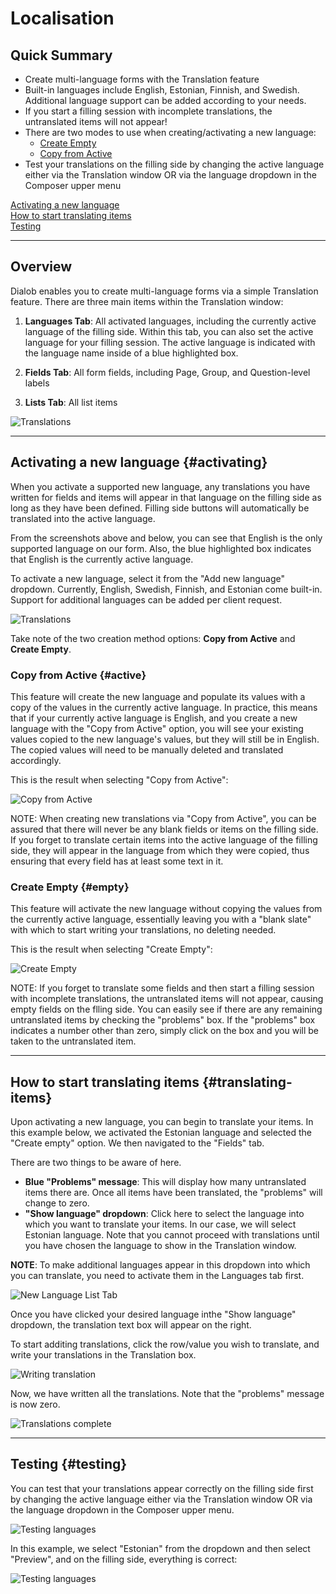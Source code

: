 # Localisation

## Quick Summary

* Create multi-language forms with the Translation feature
* Built-in languages include English, Estonian, Finnish, and Swedish. Additional language support can be added according to your needs.
* If you start a filling session with incomplete translations, the untranslated items will not appear!
* There are two modes to use when creating/activating a new language: 
  * [Create Empty](#empty)
  * [Copy from Active](#active)
* Test your translations on the filling side by changing the active language either via the Translation window OR via the language dropdown in the Composer upper menu

[Activating a new language](#activating)  
[How to start translating items](#translating-items)  
[Testing](#testing)  

---

## Overview

Dialob enables you to create multi-language forms via a simple Translation feature.  There are three main items within the Translation window:

1. **Languages Tab**: All activated languages, including the currently active language of the filling side. Within this tab, you can also set the active language for your filling session. The active language is indicated with the language name inside of a blue highlighted box.

2. **Fields Tab**: All form fields, including Page, Group, and Question-level labels

3. **Lists Tab**: All list items

![Translations](advancedoperations/translation1.png)

---

## Activating a new language {#activating}

When you activate a supported new language, any translations you have written for fields and items will appear in that language on the filling side as long as they have been defined.  Filling side buttons will automatically be translated into the active language.

From the screenshots above and below, you can see that English is the only supported language on our form. Also, the blue highlighted box indicates that English is the currently active language. 

To activate a new language, select it from the "Add new language" dropdown. Currently, English, Swedish, Finnish, and Estonian come built-in. Support for additional languages can be added per client request.

![Translations](advancedoperations/translation2.png)

Take note of the two creation method options: **Copy from Active** and **Create Empty**.  

### Copy from Active {#active}

This feature will create the new language and populate its values with a copy of the values in the currently active language. In practice, this means that if your currently active language is English, and you create a new language with the "Copy from Active" option, you will see your existing values copied to the new language's values, but they will still be in English. The copied values will need to be manually deleted and translated accordingly.

This is the result when selecting "Copy from Active":

![Copy from Active](advancedoperations/copy-from-active.png)

NOTE: When creating new translations via "Copy from Active", you can be assured that there will never be any blank fields or items on the filling side. If you forget to translate certain items into the active language of the filling side, they will appear in the language from which they were copied, thus ensuring that every field has at least some text in it.

### Create Empty {#empty}

This feature will activate the new language without copying the values from the currently active language, essentially leaving you with a "blank slate" with which to start writing your translations, no deleting needed.  

This is the result when selecting "Create Empty":

![Create Empty](advancedoperations/create-empty.png)

NOTE: If you forget to translate some fields and then start a filling session with incomplete translations, the untranslated items will not appear, causing empty fields on the flling side.  You can easily see if there are any remaining untranslated items by checking the "problems" box. If the "problems" box indicates a number other than zero, simply click on the box and you will be taken to the untranslated item.

---

## How to start translating items {#translating-items}

Upon activating a new language, you can begin to translate your items. In this example below, we activated the Estonian language and selected the "Create empty" option. We then navigated to the "Fields" tab.

There are two things to be aware of here.

* **Blue "Problems" message**: This will display how many untranslated items there are. Once all items have been translated, the "problems" will change to zero.
* **"Show language" dropdown**: Click here to select the language into which you want to translate your items. In our case, we will select Estonian language. Note that you cannot proceed with translations until you have chosen the language to show in the Translation window.

**NOTE**: To make additional languages appear in this dropdown into which you can translate, you need to activate them in the Languages tab first.  

![New Language List Tab](advancedoperations/translation3.png)

Once you have clicked your desired language inthe "Show language" dropdown, the translation text box will appear on the right.

To start additing translations, click the row/value you wish to translate, and write your translations in the Translation box.

![Writing translation](advancedoperations/translation4.png)

Now, we have written all the translations. Note that the "problems" message is now zero.

![Translations complete](advancedoperations/translation6.png)

---

## Testing {#testing}

You can test that your translations appear correctly on the filling side first by changing the active language either via the Translation window OR via the language dropdown in the Composer upper menu.

![Testing languages](advancedoperations/activate-language.png)

In this example, we select "Estonian" from the dropdown and then select "Preview", and on the filling side, everything is correct:

![Testing languages](advancedoperations/est-translation.png)

